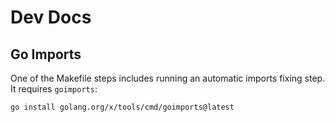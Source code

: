 # Dev Docs

## Go Imports

One of the Makefile steps includes running an automatic imports fixing step. It requires `goimports`:

```shell
go install golang.org/x/tools/cmd/goimports@latest
```
